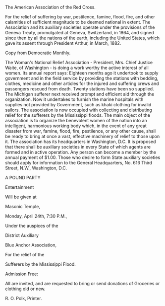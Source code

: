 The American Association of the Red Cross.

For the relief of suffering by war, pestilence, famine, flood, fire, and other calamities of sufficient magnitude to be deemed national in extent. The Association and its auxiliary societies operate under the provisions of the Geneva Treaty, promulgated at Geneva, Switzerland, in 1864, and signed since then by all the nations of the earth, including the United States, which gave its assent through President Arthur, in March, 1882.

Copy from Democratic Monthly.

The Woman's National Relief Association - President, Mrs. Chief Justice Waite, of Washington - is doing a work worthy the active interest of all women. Its annual report says: Eighteen months ago it undertook to supply government and in the field service by providing the stations with bedding, clothes, medicine and other articles for the injured and suffering crews and passengers rescued from death. Twenty stations have been so supplied. The Michigan sufferer next received prompt and efficient aid through the organization. Now it undertakes to furnish the marine hospitals with supplies not provided by Government, such as khaki clothing for invalid sailors. The association is now occupied with collecting and distributing relief for the sufferers by the Mississippi floods. The main object of the association is to organize the benevolent women of the nation into an intelligent, harmonious working body which, in the event of any great disaster from war, famine, flood, fire, pestilence, or any other cause, shall be ready to bring at once a vast, effective machinery of relief to those upon it. The association has its headquarters in Washington, D.C. It is proposed that there shall be auxiliary societies in every State of which agents are formed and in active operation. Any person can become a member by the annual payment of $1.00. Those who desire to form State auxiliary societies should apply for information to the General Headquarters, No. 616 Third Street, N.W., Washington, D.C.

A POUND PARTY

Entertainment

Will be given at

Masonic Temple,

Monday, April 24th, 7:30 P.M.,

Under the auspices of the

District Auxiliary

Blue Anchor Association,

For the relief of the

Sufferers by the Mississippi Flood.

Admission Free:

All are invited, and are requested to bring or send donations of Groceries or clothing old or new.

R. O. Polk, Printer.